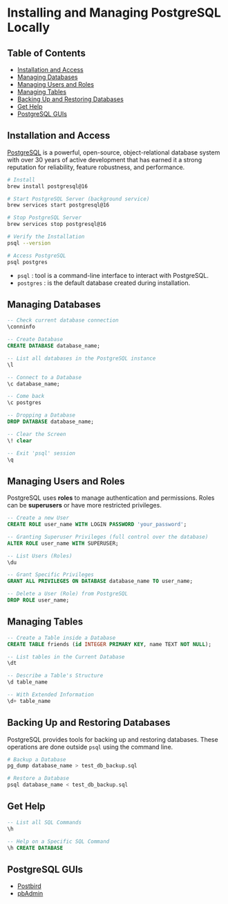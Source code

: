 # Installing and Managing PostgreSQL Locally

## Table of Contents

- [Installation and Access](#installation-and-access)
- [Managing Databases](#managing-databases)
- [Managing Users and Roles](#managing-users-and-roles)
- [Managing Tables](#managing-tables)
- [Backing Up and Restoring Databases](#backing-up-and-restoring-databases)
- [Get Help](#get-help)
- [PostgreSQL GUIs](#postgresql-guis)

## Installation and Access

[PostgreSQL](https://www.postgresql.org) is a powerful, open-source, object-relational database system with over 30 years of active development that has earned it a strong reputation for reliability, feature robustness, and performance.

```bash
# Install
brew install postgresql@16

# Start PostgreSQL Server (background service)
brew services start postgresql@16

# Stop PostgreSQL Server
brew services stop postgresql@16

# Verify the Installation
psql --version

# Access PostgreSQL
psql postgres
```

- `psql` : tool is a command-line interface to interact with PostgreSQL.
- `postgres` : is the default database created during installation.

## Managing Databases

```sql
-- Check current database connection
\conninfo

-- Create Database
CREATE DATABASE database_name;

-- List all databases in the PostgreSQL instance
\l

-- Connect to a Database
\c database_name;

-- Come back
\c postgres

-- Dropping a Database
DROP DATABASE database_name;

-- Clear the Screen
\! clear

-- Exit 'psql' session
\q
```

## Managing Users and Roles

PostgreSQL uses **roles** to manage authentication and permissions. Roles can be **superusers** or have more restricted privileges.

```sql
-- Create a new User
CREATE ROLE user_name WITH LOGIN PASSWORD 'your_password';

-- Granting Superuser Privileges (full control over the database)
ALTER ROLE user_name WITH SUPERUSER;

-- List Users (Roles)
\du

-- Grant Specific Privileges
GRANT ALL PRIVILEGES ON DATABASE database_name TO user_name;

-- Delete a User (Role) from PostgreSQL
DROP ROLE user_name;
```

## Managing Tables

```sql
-- Create a Table inside a Database
CREATE TABLE friends (id INTEGER PRIMARY KEY, name TEXT NOT NULL);

-- List tables in the Current Database
\dt

-- Describe a Table's Structure
\d table_name

-- With Extended Information
\d+ table_name
```

## Backing Up and Restoring Databases

PostgreSQL provides tools for backing up and restoring databases. These operations are done outside `psql` using the command line.

```bash
# Backup a Database
pg_dump database_name > test_db_backup.sql

# Restore a Database
psql database_name < test_db_backup.sql
```

## Get Help

```sql
-- List all SQL Commands
\h

-- Help on a Specific SQL Command
\h CREATE DATABASE
```

## PostgreSQL GUIs

- [Postbird](https://github.com/Paxa/postbird)
- [pbAdmin](https://www.pgadmin.org)
